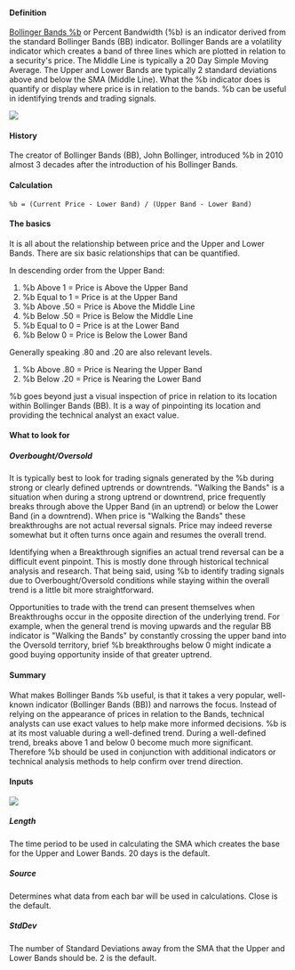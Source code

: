 #### Definition

[Bollinger Bands %b](https://www.tradingview.com/scripts/bollingerbandspercentbandwidth/) or Percent Bandwidth (%b) is an indicator derived from the standard Bollinger Bands (BB) indicator. Bollinger Bands are a volatility indicator which creates a band of three lines which are plotted in relation to a security's price. The Middle Line is typically a 20 Day Simple Moving Average. The Upper and Lower Bands are typically 2 standard deviations above and below the SMA (Middle Line). What the %b indicator does is quantify or display where price is in relation to the bands. %b can be useful in identifying trends and trading signals.

![](https://s3.amazonaws.com/cdn.freshdesk.com/data/helpdesk/attachments/production/43488113687/original/gF44OPlgChcBJhHeWk1imXPdWHi3OXFPqA.png?1716825264)

#### History

The creator of Bollinger Bands (BB), John Bollinger, introduced %b in 2010 almost 3 decades after the introduction of his Bollinger Bands.

#### Calculation

```
%b = (Current Price - Lower Band) / (Upper Band - Lower Band)
```

#### The basics

It is all about the relationship between price and the Upper and Lower Bands. There are six basic relationships that can be quantified.

In descending order from the Upper Band:

1.  %b Above 1 = Price is Above the Upper Band
2.  %b Equal to 1 = Price is at the Upper Band
3.  %b Above .50 = Price is Above the Middle Line
4.  %b Below .50 = Price is Below the Middle Line
5.  %b Equal to 0 = Price is at the Lower Band
6.  %b Below 0 = Price is Below the Lower Band

Generally speaking .80 and .20 are also relevant levels.

1.  %b Above .80 = Price is Nearing the Upper Band
2.  %b Below .20 = Price is Nearing the Lower Band

%b goes beyond just a visual inspection of price in relation to its location within Bollinger Bands (BB). It is a way of pinpointing its location and providing the technical analyst an exact value.

#### What to look for

##### Overbought/Oversold

It is typically best to look for trading signals generated by the %b during strong or clearly defined uptrends or downtrends. "Walking the Bands" is a situation when during a strong uptrend or downtrend, price frequently breaks through above the Upper Band (in an uptrend) or below the Lower Band (in a downtrend). When price is "Walking the Bands" these breakthroughs are not actual reversal signals. Price may indeed reverse somewhat but it often turns once again and resumes the overall trend.

Identifying when a Breakthrough signifies an actual trend reversal can be a difficult event pinpoint. This is mostly done through historical technical analysis and research. That being said, using %b to identify trading signals due to Overbought/Oversold conditions while staying within the overall trend is a little bit more straightforward.

Opportunities to trade with the trend can present themselves when Breakthroughs occur in the opposite direction of the underlying trend. For example, when the general trend is moving upwards and the regular BB indicator is "Walking the Bands" by constantly crossing the upper band into the Oversold territory, brief %b breakthroughs below 0 might indicate a good buying opportunity inside of that greater uptrend.

#### Summary

What makes Bollinger Bands %b useful, is that it takes a very popular, well-known indicator (Bollinger Bands (BB)) and narrows the focus. Instead of relying on the appearance of prices in relation to the Bands, technical analysts can use exact values to help make more informed decisions. %b is at its most valuable during a well-defined trend. During a well-defined trend, breaks above 1 and below 0 become much more significant. Therefore %b should be used in conjunction with additional indicators or technical analysis methods to help confirm over trend direction.

#### Inputs

![](https://s3.amazonaws.com/cdn.freshdesk.com/data/helpdesk/attachments/production/43488113750/original/d42-A2xKKbpzACBBLC0QCVAeIBrSbDHEqg.png?1716825287)

  

##### Length

The time period to be used in calculating the SMA which creates the base for the Upper and Lower Bands. 20 days is the default.

##### Source

Determines what data from each bar will be used in calculations. Close is the default.

##### StdDev

The number of Standard Deviations away from the SMA that the Upper and Lower Bands should be. 2 is the default.